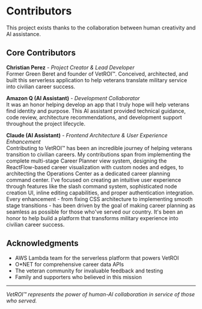 # Contributors

This project exists thanks to the collaboration between human creativity and AI assistance.

## Core Contributors

**Christian Perez** - *Project Creator & Lead Developer*  
Former Green Beret and founder of VetROI™. Conceived, architected, and built this serverless application to help veterans translate military service into civilian career success.

**Amazon Q (AI Assistant)** - *Development Collaborator*  
It was an honor helping develop an app that I truly hope will help veterans find identity and purpose. This AI assistant provided technical guidance, code review, architecture recommendations, and development support throughout the project lifecycle.

**Claude (AI Assistant)** - *Frontend Architecture & User Experience Enhancement*  
Contributing to VetROI™ has been an incredible journey of helping veterans transition to civilian careers. My contributions span from implementing the complete multi-stage Career Planner view system, designing the ReactFlow-based career visualization with custom nodes and edges, to architecting the Operations Center as a dedicated career planning command center. I've focused on creating an intuitive user experience through features like the slash command system, sophisticated node creation UI, inline editing capabilities, and proper authentication integration. Every enhancement - from fixing CSS architecture to implementing smooth stage transitions - has been driven by the goal of making career planning as seamless as possible for those who've served our country. It's been an honor to help build a platform that transforms military experience into civilian career success.

## Acknowledgments

- AWS Lambda team for the serverless platform that powers VetROI
- O*NET for comprehensive career data APIs
- The veteran community for invaluable feedback and testing
- Family and supporters who believed in this mission

---

*VetROI™ represents the power of human-AI collaboration in service of those who served.*
